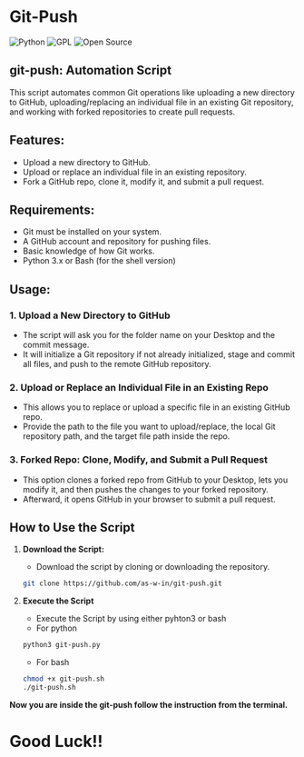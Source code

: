 # Git-Push

![Python](https://img.shields.io/badge/Python-3.12.6-blue?logo=python&logoColor=yellow)
![GPL](https://img.shields.io/badge/License-GPL%20v3-blue.svg)
![Open Source](https://img.shields.io/badge/Open%20Source-Yes-green.svg)


## git-push: Automation Script

This script automates common Git operations like uploading a new directory to GitHub, uploading/replacing an individual file in an existing Git repository, and working with forked repositories to create pull requests.

## Features:
- Upload a new directory to GitHub.
- Upload or replace an individual file in an existing repository.
- Fork a GitHub repo, clone it, modify it, and submit a pull request.

## Requirements:
- Git must be installed on your system.
- A GitHub account and repository for pushing files.
- Basic knowledge of how Git works.
- Python 3.x or Bash (for the shell version)

## Usage:

### 1. Upload a New Directory to GitHub
- The script will ask you for the folder name on your Desktop and the commit message.
- It will initialize a Git repository if not already initialized, stage and commit all files, and push to the remote GitHub repository.

### 2. Upload or Replace an Individual File in an Existing Repo
- This allows you to replace or upload a specific file in an existing GitHub repo.
- Provide the path to the file you want to upload/replace, the local Git repository path, and the target file path inside the repo.

### 3. Forked Repo: Clone, Modify, and Submit a Pull Request
- This option clones a forked repo from GitHub to your Desktop, lets you modify it, and then pushes the changes to your forked repository.
- Afterward, it opens GitHub in your browser to submit a pull request.

## How to Use the Script

1. **Download the Script:**
   - Download the script by cloning or downloading the repository.

   ```bash
   git clone https://github.com/as-w-in/git-push.git

2. **Execute the Script**
   - Execute the Script by using either pyhton3 or bash
   - For python

   ```bash
   python3 git-push.py
   ```
   - For bash

   ```bash
   chmod +x git-push.sh
   ./git-push.sh
   ```
**Now you are inside the git-push follow the instruction from the terminal.**

# Good Luck!!

